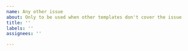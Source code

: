 ```yaml
---
name: Any other issue
about: Only to be used when other templates don't cover the issue
title: ''
labels: ''
assignees: ''

---
```



